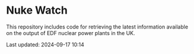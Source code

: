# Nuke Watch

This repository includes code for retrieving the latest information available on the output of EDF nuclear power plants in the UK.

Last updated: 2024-09-17 10:14
